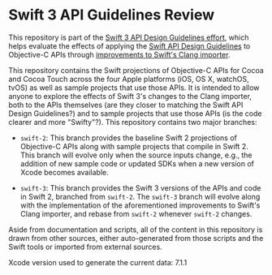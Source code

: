 # Swift 3 API Guidelines Review

This repository is part of the [Swift 3 API Design Guidelines effort](https://github.com/apple/swift-evolution/blob/master/README.md), which helps evaluate the effects of applying the [Swift API Design Guidelines](https://swift.org/documentation/api-design-guidelines.html) to Objective-C APIs through [improvements to Swift's Clang importer](https://github.com/apple/swift-evolution/blob/master/proposals/0005-objective-c-name-translation.md).

This repository contains the Swift projections of Objective-C APIs for
Cocoa and Cocoa Touch across the four Apple platforms (iOS, OS X,
watchOS, tvOS) as well as sample projects that use those APIs. It is
intended to allow anyone to explore the effects of Swift 3's changes
to the Clang importer, both to the APIs themselves (are they closer to
matching the Swift API Design Guidelines?) and to sample projects that
use those APIs (is the code clearer and more "Swifty"?). This
repository contains two major branches:

* `swift-2`: This branch provides the baseline Swift 2 projections of Objective-C APIs along with sample projects that compile in Swift 2. This branch will evolve only when the source inputs change, e.g., the addition of new sample code or updated SDKs when a new version of Xcode becomes available.

* `swift-3`: This branch provides the Swift 3 versions of the APIs and code in Swift 2, branched from `swift-2`. The `swift-3` branch will evolve along with the implementation of the aforementioned improvements to Swift's Clang importer, and rebase from `swift-2` whenever `swift-2` changes.

Aside from documentation and scripts, all of the content in this
repository is drawn from other sources, either auto-generated from
those scripts and the Swift tools or imported from external sources.

Xcode version used to generate the current data: 7.1.1
